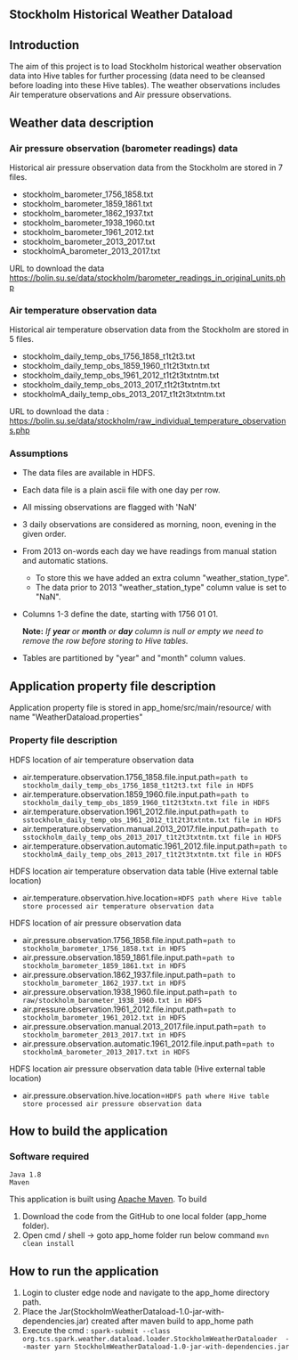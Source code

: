 ## Stockholm Historical Weather Dataload

## Introduction

The aim of this project is to load Stockholm historical weather observation data into Hive tables for further processing (data need to be cleansed before loading into these Hive tables).
The weather observations includes 
Air temperature observations and Air pressure observations. 

## Weather data description

### Air pressure observation (barometer readings) data
Historical air pressure observation data from the Stockholm are stored in 7 files. 
- stockholm_barometer_1756_1858.txt
- stockholm_barometer_1859_1861.txt
- stockholm_barometer_1862_1937.txt
- stockholm_barometer_1938_1960.txt
- stockholm_barometer_1961_2012.txt
- stockholm_barometer_2013_2017.txt
- stockholmA_barometer_2013_2017.txt

URL to download the data https://bolin.su.se/data/stockholm/barometer_readings_in_original_units.php     

### Air temperature observation data
Historical air temperature observation data from the Stockholm are stored in 5 files. 
- stockholm_daily_temp_obs_1756_1858_t1t2t3.txt
- stockholm_daily_temp_obs_1859_1960_t1t2t3txtn.txt
- stockholm_daily_temp_obs_1961_2012_t1t2t3txtntm.txt
- stockholm_daily_temp_obs_2013_2017_t1t2t3txtntm.txt
- stockholmA_daily_temp_obs_2013_2017_t1t2t3txtntm.txt

URL to download the data : https://bolin.su.se/data/stockholm/raw_individual_temperature_observations.php     

### Assumptions
- The data files are available in HDFS.
- Each data file is a plain ascii file with one day per row.
 - All missing observations are flagged with 'NaN'
- 3 daily observations are considered as morning, noon, evening in the given order.
 - From 2013 on-words each day we have readings from manual station and automatic stations. 
	 - To store this we have added an extra column "weather_station_type".
	 - The data prior to 2013 "weather_station_type" column value is set to "NaN".
- Columns 1-3 define the date, starting with 1756 01 01.

	**Note:** *If ***year*** or ***month*** or ***day*** column is null or empty we need to remove the row before storing to Hive tables.*	
- Tables are partitioned by "year" and "month" column values. 

## Application property file description
Application property file is stored in app_home/src/main/resource/ with name "WeatherDataload.properties"

### Property file description 

HDFS location of air temperature observation data
- air.temperature.observation.1756_1858.file.input.path=`path to stockholm_daily_temp_obs_1756_1858_t1t2t3.txt file in HDFS`
- air.temperature.observation.1859_1960.file.input.path=`path to stockholm_daily_temp_obs_1859_1960_t1t2t3txtn.txt file in HDFS`
- air.temperature.observation.1961_2012.file.input.path=`path to sstockholm_daily_temp_obs_1961_2012_t1t2t3txtntm.txt file in HDFS`
- air.temperature.observation.manual.2013_2017.file.input.path=`path to sstockholm_daily_temp_obs_2013_2017_t1t2t3txtntm.txt file in HDFS`
- air.temperature.observation.automatic.1961_2012.file.input.path=`path to stockholmA_daily_temp_obs_2013_2017_t1t2t3txtntm.txt file in HDFS`

HDFS location air temperature observation data table (Hive external table location)
- air.temperature.observation.hive.location=`HDFS path where Hive table store processed air temperature observation data`

HDFS location of air pressure observation data
- air.pressure.observation.1756_1858.file.input.path=`path to stockholm_barometer_1756_1858.txt in HDFS`
- air.pressure.observation.1859_1861.file.input.path=`path to stockholm_barometer_1859_1861.txt in HDFS`
- air.pressure.observation.1862_1937.file.input.path=`path to stockholm_barometer_1862_1937.txt in HDFS`
- air.pressure.observation.1938_1960.file.input.path=`path to raw/stockholm_barometer_1938_1960.txt in HDFS`
- air.pressure.observation.1961_2012.file.input.path=`path to stockholm_barometer_1961_2012.txt in HDFS`
- air.pressure.observation.manual.2013_2017.file.input.path=`path to stockholm_barometer_2013_2017.txt in HDFS`
- air.pressure.observation.automatic.1961_2012.file.input.path=`path to stockholmA_barometer_2013_2017.txt in HDFS`

HDFS location air pressure observation data table (Hive external table location)
- air.pressure.observation.hive.location=`HDFS path where Hive table store processed air pressure observation data`

## How to build the application
### Software required  
	Java 1.8
	Maven 
	 
This application is built using  [Apache Maven](https://maven.apache.org/). 
To build 
 1. Download the code from the GitHub to one local folder (app_home folder).
 2. Open cmd / shell -> goto app_home folder  run below command 
 `mvn clean install`

## How to run the application 

1) Login to cluster edge node and navigate to the app_home directory path.
2) Place the Jar(StockholmWeatherDataload-1.0-jar-with-dependencies.jar) created after maven build to app_home path 
3) Execute the cmd : 
`spark-submit --class org.tcs.spark.weather.dataload.loader.StockholmWeatherDataloader  --master yarn StockholmWeatherDataload-1.0-jar-with-dependencies.jar`

